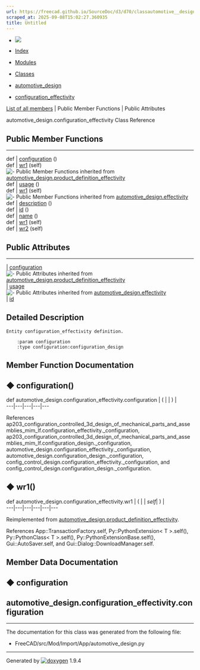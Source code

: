 ```yaml
---
url: https://freecad.github.io/SourceDoc/d3/d70/classautomotive__design_1_1configuration__effectivity.html
scraped_at: 2025-09-08T15:02:27.360935
title: Untitled
---
```


  * [ ![](https://www.freecad.org/svg/logo-freecad.svg) ](https://freecadweb.org "FreeCAD")
  * [Index](../../index.html "Index")
  * [Modules](../../modules.html "Modules list")
  * [Classes](../../annotated.html "Annotated list")

  * [automotive_design](../../d4/ddf/namespaceautomotive__design.html)
  * [configuration_effectivity](../../d3/d70/classautomotive__design_1_1configuration__effectivity.html)

[List of all members](../../d1/d41/classautomotive__design_1_1configuration__effectivity-members.html) | Public Member Functions | Public Attributes

automotive_design.configuration_effectivity Class Reference

##  Public Member Functions  
  
---  
def | [configuration](../../d3/d70/classautomotive__design_1_1configuration__effectivity.html#ae27cd52baee6c33bb5394250c4a191f9) ()  
def | [wr1](../../d3/d70/classautomotive__design_1_1configuration__effectivity.html#abe8a8335ba683851341edd49017966ee) (self)  
![-](../../closed.png) Public Member Functions inherited from
[automotive_design.product_definition_effectivity](../../d8/d7d/classautomotive__design_1_1product__definition__effectivity.html)  
def | [usage](../../d8/d7d/classautomotive__design_1_1product__definition__effectivity.html#acc0fc21106606d6273e9c7d454da5515) ()  
def | [wr1](../../d8/d7d/classautomotive__design_1_1product__definition__effectivity.html#a4d88182cff2e4530d279903fc01864cf) (self)  
![-](../../closed.png) Public Member Functions inherited from
[automotive_design.effectivity](../../d8/d87/classautomotive__design_1_1effectivity.html)  
def | [description](../../d8/d87/classautomotive__design_1_1effectivity.html#ab1a4686f142bb54cc5d3eba4232b6d1c) ()  
def | [id](../../d8/d87/classautomotive__design_1_1effectivity.html#a6adf5a1e74fc83a8f58e54828d043093) ()  
def | [name](../../d8/d87/classautomotive__design_1_1effectivity.html#a3f4be173f3b131a117ab2d359bf3b34e) ()  
def | [wr1](../../d8/d87/classautomotive__design_1_1effectivity.html#abc89aa20e801a622736ed9ad9de4f773) (self)  
def | [wr2](../../d8/d87/classautomotive__design_1_1effectivity.html#a63998aa081467d948c3136de04c0f57f) (self)  
  
##  Public Attributes  
  
---  
|
[configuration](../../d3/d70/classautomotive__design_1_1configuration__effectivity.html#aec381f9a963dcde6561e92080f5c88ea)  
![-](../../closed.png) Public Attributes inherited from
[automotive_design.product_definition_effectivity](../../d8/d7d/classautomotive__design_1_1product__definition__effectivity.html)  
|
[usage](../../d8/d7d/classautomotive__design_1_1product__definition__effectivity.html#aef9513e05b1cf3101fdc6f34015d4c0d)  
![-](../../closed.png) Public Attributes inherited from
[automotive_design.effectivity](../../d8/d87/classautomotive__design_1_1effectivity.html)  
|
[id](../../d8/d87/classautomotive__design_1_1effectivity.html#a19cd8a747ae1230e19602729861a4041)  
  
## Detailed Description

    
    
    Entity configuration_effectivity definition.
    
        :param configuration
        :type configuration:configuration_design

## Member Function Documentation

## ◆ configuration()

def automotive_design.configuration_effectivity.configuration  | ( | | ) |   
---|---|---|---|---  
  
References
ap203_configuration_controlled_3d_design_of_mechanical_parts_and_assemblies_mim_lf.configuration_effectivity._configuration,
ap203_configuration_controlled_3d_design_of_mechanical_parts_and_assemblies_mim_lf.configuration_design._configuration,
automotive_design.configuration_effectivity._configuration,
automotive_design.configuration_design._configuration,
config_control_design.configuration_effectivity._configuration, and
config_control_design.configuration_design._configuration.

## ◆ wr1()

def automotive_design.configuration_effectivity.wr1  | ( |  | _self_| ) |   
---|---|---|---|---|---  
  
Reimplemented from
[automotive_design.product_definition_effectivity](../../d8/d7d/classautomotive__design_1_1product__definition__effectivity.html#a4d88182cff2e4530d279903fc01864cf).

References App::TransactionFactory.self, Py::PythonExtension< T >.self(),
Py::PythonClass< T >.self(), Py::PythonExtensionBase.self(),
Gui::AutoSaver.self, and Gui::Dialog::DownloadManager.self.

## Member Data Documentation

## ◆ configuration

automotive_design.configuration_effectivity.configuration  
---  
  
* * *

The documentation for this class was generated from the following file:

  * FreeCAD/src/Mod/Import/App/automotive_design.py

* * *

Generated by
[![doxygen](../../doxygen.svg)](https://www.doxygen.org/index.html) 1.9.4

